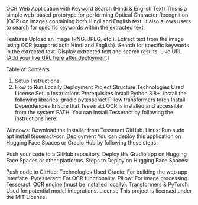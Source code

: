 OCR Web Application with Keyword Search (Hindi & English Text)
This is a simple web-based prototype for performing Optical Character Recognition (OCR) on images containing both Hindi and English text. It also allows users to search for specific keywords within the extracted text.

Features
Upload an image (PNG, JPEG, etc.).
Extract text from the image using OCR (supports both Hindi and English).
Search for specific keywords in the extracted text.
Display extracted text and search results.
Live URL
[[Add your live URL here after deployment]](https://gradio-application-3.onrender.com)

Table of Contents
1. Setup Instructions
2. How to Run Locally
Deployment
Project Structure
Technologies Used
License
Setup Instructions
Prerequisites
Install Python 3.8+.
Install the following libraries:
gradio
pytesseract
Pillow
transformers
torch
Install Dependencies
Ensure that Tesseract OCR is installed and accessible from the system PATH. You can install Tesseract by following the instructions here:

Windows: Download the installer from Tesseract GitHub.
Linux: Run sudo apt install tesseract-ocr.
Deployment
You can deploy this application on Hugging Face Spaces or Gradio Hub by following these steps:

Push your code to a GitHub repository.
Deploy the Gradio app on Hugging Face Spaces or other platforms.
Steps to Deploy on Hugging Face Spaces:

Push code to GitHub:
Technologies Used
Gradio: For building the web app interface.
Pytesseract: For OCR functionality.
Pillow: For image processing.
Tesseract: OCR engine (must be installed locally).
Transformers & PyTorch: Used for potential model integrations.
License
This project is licensed under the MIT License.
